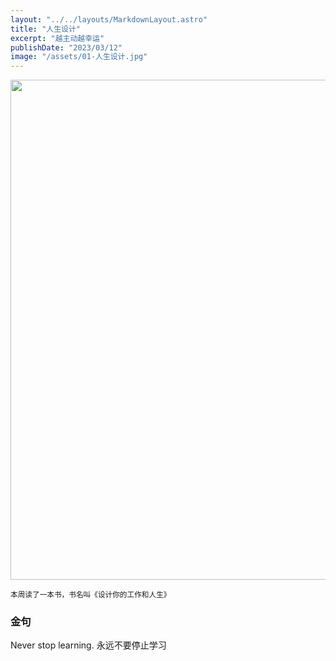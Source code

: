 ```yaml
---
layout: "../../layouts/MarkdownLayout.astro"
title: "人生设计"
excerpt: "越主动越幸运"
publishDate: "2023/03/12"
image: "/assets/01-人生设计.jpg"
---
```


<img src="/assets/01-人生设计.jpg" loading="lazy" width=800/>

<small>本周读了一本书，书名叫《设计你的工作和人生》</small>

### 金句

Never stop learning. 永远不要停止学习
